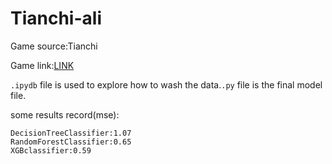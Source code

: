 # Tianchi-ali

Game source:Tianchi

Game link:[LINK](https://tianchi.aliyun.com/competition/entrance/231702/information)

`.ipydb` file is used to explore how to wash the data.`.py` file is the final model file.

some results record(mse):
```
DecisionTreeClassifier:1.07
RandomForestClassifier:0.65
XGBclassifier:0.59
```
